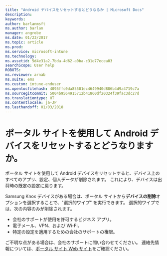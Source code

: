 ```yaml
---
title: "Android デバイスをリセットするとどうなるか | Microsoft Docs"
description: 
keywords: 
author: barlanmsft
ms.author: barlan
manager: angrobe
ms.date: 01/23/2017
ms.topic: article
ms.prod: 
ms.service: microsoft-intune
ms.technology: 
ms.assetid: 5d4e31a2-7bda-4d62-a0ba-c31e77ecea03
searchScope: User help
ROBOTS: 
ms.reviewer: arnab
ms.suite: ems
ms.custom: intune-enduser
ms.openlocfilehash: 4095ffc0da85501ec4649940d886b4d9a4719c7a
ms.sourcegitcommit: 5004b9564915712b41860df20324f39fac3dc27d
ms.translationtype: HT
ms.contentlocale: ja-JP
ms.lasthandoff: 01/03/2018
---
```

# <a name="what-happens-if-you-reset-your-android-device-using-the-company-portal"></a>ポータル サイトを使用して Android デバイスをリセットするとどうなりますか。

ポータル サイトを使用して Android デバイスをリセットすると、デバイス上のすべてのアプリ、設定、個人データが削除されます。 これにより、デバイスは出荷時の既定の設定に戻ります。

Samsung Knox デバイスがある場合は、ポータル サイトから**デバイスの削除**オプションを選択することで、"選択的ワイプ" を実行できます。 選択的ワイプでは、次の内容のみが削除されます。

- 会社のサポートが使用を許可するビジネス アプリ。
- 電子メール、VPN、および Wi-Fi。
- 特定の設定を適用するための会社のサポートの権限。

ご不明な点がある場合は、会社のサポートに問い合わせてください。 連絡先情報については、[ポータル サイト Web サイト](https://portal.manage.microsoft.com#HelpDeskDialog)をご確認ください。
